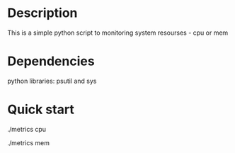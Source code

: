 # Description
This is a simple python script to monitoring system resourses - cpu or mem
# Dependencies
python libraries: psutil and sys
# Quick start
./metrics cpu

./metrics mem
